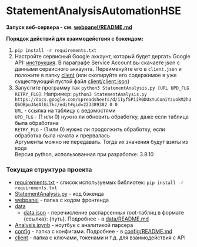 # StatementAnalysisAutomationHSE

**Запуск веб-сервера - см. [webpanel/README.md](https://github.com/timofeeva-yuv/StatementAnalysisAutomationHSE/blob/main/webpanel/README.md)**

**Порядок действий для взаимодействия с бэкендом:**
1. `pip install -r requirements.txt`
2. Настройте сервисный Google аккаунт, который будет дергать Google API: [инструкция](https://pygsheets.readthedocs.io/en/staging/authorization.html). В параграфе Service Account вы скачаете json с данными сервисного аккаунта. Переименуйте его в `client.json` и положите в папку [client](https://github.com/timofeeva-yuv/StatementAnalysisAutomationHSE/blob/main/client) (или скопируйте его содержимое в уже существующий пустой файл [client/client.json](https://github.com/timofeeva-yuv/StatementAnalysisAutomationHSE/blob/main/client/client.json))
3. Запустите программу так `python3 StatementAnalysis.py [URL UPD_FLG RETRY_FLG]`. Например: `python3 StatementAnalysis.py https://docs.google.com/spreadsheets/d/1IyfSPiiR0DUxYuConiYzuokM2hUQbOBpuJAeAlGi7kc/edit#gid=223389382 0 0`  
`URL` - ссылка на таблицу с ведомостями  
`UPD_FLG` - (1 или 0) нужно ли обновить обработку, даже если таблица была обработана  
`RETRY_FLG` - (1 или 0) нужно ли продолжить обработку, если обработка была начата и прервалась  
Аргументы можно не передавать. Тогда их значения будут взяты из кода  
Версия python, использованная при разработке: 3.8.10
 
### Текущая структура проекта

* [requirements.txt](https://github.com/timofeeva-yuv/StatementAnalysisAutomationHSE/blob/main/requirements.txt) - список используемых библиотек: `pip install -r requirements.txt`
* [StatementAnalysis.py](https://github.com/timofeeva-yuv/StatementAnalysisAutomationHSE/blob/main/StatementAnalysis.py) - код бэкенда
* [webpanel](https://github.com/timofeeva-yuv/StatementAnalysisAutomationHSE/blob/main/webpanel) - папка с кодом фронтенда
* [data](https://github.com/timofeeva-yuv/StatementAnalysisAutomationHSE/blob/main/data)
   * [data.json](https://github.com/timofeeva-yuv/StatementAnalysisAutomationHSE/blob/main/data/data.json) - перечисление распарсенных root-таблиц в формате {ссылка}: {путь}. Подробнее - в [data/README.md](https://github.com/timofeeva-yuv/StatementAnalysisAutomationHSE/blob/main/data/README.md)
* [Analysis.ipynb](https://github.com/timofeeva-yuv/StatementAnalysisAutomationHSE/blob/main/Analysis.ipynb) - ноутбук с аналитикой парсера
* [config](https://github.com/timofeeva-yuv/StatementAnalysisAutomationHSE/blob/main/config) - папка с конфигами. Подробнее - в [config/README.md](https://github.com/timofeeva-yuv/StatementAnalysisAutomationHSE/blob/main/config/README.md)
* [client](https://github.com/timofeeva-yuv/StatementAnalysisAutomationHSE/blob/main/client) - папка с ключами, токенами и т.д. для взаимодействия с API
